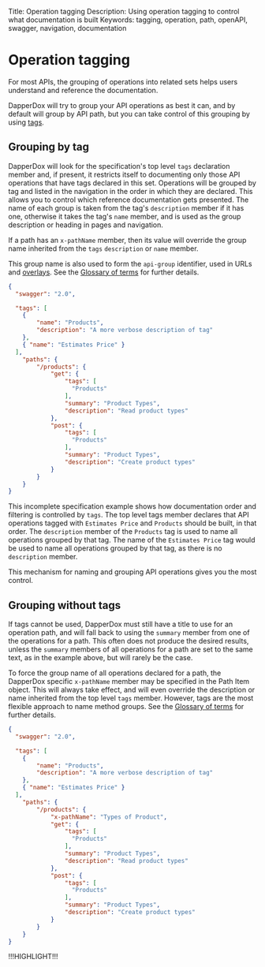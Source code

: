 Title: Operation tagging
Description: Using operation tagging to control what documentation is built
Keywords: tagging, operation, path, openAPI, swagger, navigation, documentation

# Operation tagging

For most APIs, the grouping of operations into related sets helps users understand and reference the
documentation. 

DapperDox will try to group your API operations as best it can, and by default will group by API
path, but you can take control of this grouping by using [tags](http://swagger.io/specification/#tagObject).

## Grouping by tag

DapperDox will look for the specification's top level `tags` declaration member and, if 
present, it restricts itself to documenting only those API operations that have tags declared in
this set. Operations will be grouped by tag and listed in the navigation in the order in which
they are declared. 
This allows you to control which reference documentation gets presented. The name of each group
is taken from the tag's `description` member if it has one, otherwise it takes the tag's `name`
member, and is used as the group description or heading in pages and navigation.

If a path has an `x-pathName` member, then its value will override the group name inherited from 
the `tags` `description` or `name` member.

This group name is also used to form the `api-group` identifier,
used in URLs and [overlays](/docs/author-overlays).
See the [Glossary of terms](/docs/glossary-terms#api-group) for further details.

```json
{
  "swagger": "2.0",

  "tags": [
    { 
        "name": "Products",
        "description": "A more verbose description of tag"
    },
    { "name": "Estimates Price" }
  ],
    "paths": {
        "/products": {
            "get": {
                "tags": [
                  "Products"
                ],
                "summary": "Product Types",
                "description": "Read product types"
            },
            "post": {
                "tags": [
                  "Products"
                ],
                "summary": "Product Types",
                "description": "Create product types"
            }
        }
    }
}
```

This incomplete specification example shows how documentation order and filtering is controlled by
`tags`. The top level tags member declares that API operations tagged with `Estimates Price` and 
`Products` should be built, in that order.  The `description` member of the `Products` tag is used
to name all operations grouped by that tag. The name of the `Estimates Price` tag would be used to
name all operations grouped by that tag, as there is no `description` member.

This mechanism for naming and grouping API operations gives you the most control.

## Grouping without tags

If tags cannot be used, DapperDox must still have a title to use for an operation path, and will 
fall back to using the `summary` member from one of the operations for a path. This often does not 
produce the desired results, unless the `summary` members of all operations for a path are set to 
the same text, as in the example above, but will rarely be the case.

To force the group name of all operations declared for a path, the DapperDox specific `x-pathName`
member may be specified in the Path Item object. This will always take effect, and will even
override the description or name inherited from the top level `tags` member. However, tags are the
most flexible approach to name method groups. 
See the [Glossary of terms](/docs/glossary-terms#api-group) for further details.


```json
{
  "swagger": "2.0",

  "tags": [
    { 
        "name": "Products",
        "description": "A more verbose description of tag"
    },
    { "name": "Estimates Price" }
  ],
    "paths": {
        "/products": {
            "x-pathName": "Types of Product",
            "get": {
                "tags": [
                  "Products"
                ],
                "summary": "Product Types",
                "description": "Read product types"
            },
            "post": {
                "tags": [
                  "Products"
                ],
                "summary": "Product Types",
                "description": "Create product types"
            }
        }
    }
}
```

!!!HIGHLIGHT!!!
